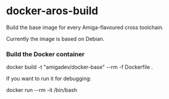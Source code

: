 # docker-aros-build

Build the base image for every Amiga-flavoured cross toolchain.

Currently the image is based on Debian.

### Build the Docker container

docker build -t "amigadev/docker-base" --rm -f Dockerfile .

If you want to run it for debugging:

docker run --rm -it <IMAGEID> /bin/bash
